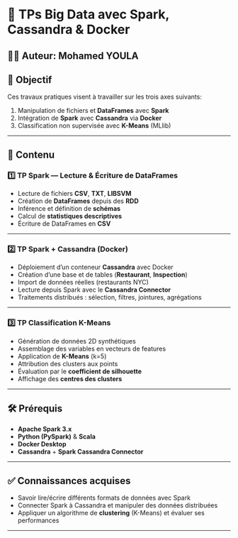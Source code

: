 # 🚀 TPs Big Data avec Spark, Cassandra & Docker

## 👨‍💻 Auteur: **Mohamed YOULA** 

## 🎯 Objectif
Ces travaux pratiques visent à travailler sur les trois axes suivants:
1. Manipulation de fichiers et **DataFrames** avec **Spark**   
2. Intégration de **Spark** avec **Cassandra** via **Docker**  
3. Classification non supervisée avec **K-Means** (MLlib)

---

## 📌 Contenu

### 1️⃣ TP Spark — Lecture & Écriture de DataFrames
- Lecture de fichiers **CSV**, **TXT**, **LIBSVM**
- Création de **DataFrames** depuis des **RDD**
- Inférence et définition de **schémas**
- Calcul de **statistiques descriptives**
- Écriture de DataFrames en **CSV**

---

### 2️⃣ TP Spark + Cassandra (Docker)
- Déploiement d’un conteneur **Cassandra** avec Docker
- Création d’une base et de tables (**Restaurant**, **Inspection**)
- Import de données réelles (restaurants NYC)
- Lecture depuis Spark avec le **Cassandra Connector**
- Traitements distribués : sélection, filtres, jointures, agrégations

---

### 3️⃣ TP Classification K-Means
- Génération de données 2D synthétiques
- Assemblage des variables en vecteurs de features
- Application de **K-Means** (k=5)
- Attribution des clusters aux points
- Évaluation par le **coefficient de silhouette**
- Affichage des **centres des clusters**

---

## 🛠️ Prérequis
- **Apache Spark 3.x**
- **Python (PySpark)** & **Scala**
- **Docker Desktop**
- **Cassandra** + **Spark Cassandra Connector**

---

## ✅ Connaissances acquises
- Savoir lire/écrire différents formats de données avec Spark  
- Connecter Spark à Cassandra et manipuler des données distribuées  
- Appliquer un algorithme de **clustering** (K-Means) et évaluer ses performances  

---
